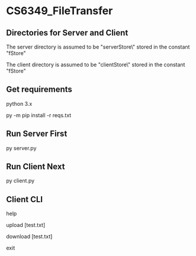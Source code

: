# CS6349_FileTransfer

## Directories for Server and Client
The server directory is assumed to be "serverStore\\" stored in the constant "fStore"

The client directory is assumed to be "clientStore\\" stored in the constant "fStore"

## Get requirements
python 3.x

py -m pip install -r reqs.txt

## Run Server First
py server.py

## Run Client Next
py client.py

## Client CLI
help

upload [test.txt]

download [test.txt]

exit
